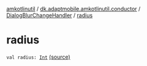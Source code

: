 [amkotlinutil](../../index.md) / [dk.adaptmobile.amkotlinutil.conductor](../index.md) / [DialogBlurChangeHandler](index.md) / [radius](./radius.md)

# radius

`val radius: `[`Int`](https://kotlinlang.org/api/latest/jvm/stdlib/kotlin/-int/index.html) [(source)](https://github.com/adaptmobile-organization/amkotlinutil/tree/master/amkotlinutil/amkotlinutil/src/main/java/dk/adaptmobile/amkotlinutil/conductor/DialogBlurChangeHandler.kt#L14)